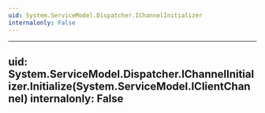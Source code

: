 ```yaml
---
uid: System.ServiceModel.Dispatcher.IChannelInitializer
internalonly: False
---
```


---
uid: System.ServiceModel.Dispatcher.IChannelInitializer.Initialize(System.ServiceModel.IClientChannel)
internalonly: False
---
